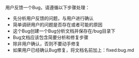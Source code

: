 用户反馈一个Bug，请遵循以下步骤处理：
- 先分析用户反馈的问题，与用户进行确认
- 简单调研用户的问题是否存在或者可能的原因
- 这个Bug创建一个Bug分析文档并保存在/bug目录下
- Bug文档应该包含简要分析和修复步骤
- 除非用户确认，否则不要动手修复
- 如果用户已经确认Bug修复，将文档名前加上：fixed:bug.md